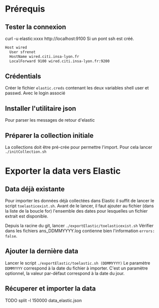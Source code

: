 # Prérequis
## Tester la connexion
curl -u elastic:xxxx http://localhost:9100
Si un pont ssh est créé.

```bash
Host wired
  User sfrenot
  HostName wired.citi.insa-lyon.fr
  LocalForward 9100 wired.citi.insa-lyon.fr:9200
```

## Crédentials
Créer le fichier `elastic.creds` contenant les deux variables shell user et passwd. Avec le login associé

## Installer l'utilitaire json
Pour parser les messages de retour d'elastic

## Préparer la collection initiale
La collections doit être pré-crée pour permettre l'import.
Pour cela lancer `./initCollection.sh`

# Exporter la data vers Elastic
## Data déjà existante

 Pour importer les données déjà collectées dans Elastic il suffit de lancer le script `toelasticexist.sh`.
 Avant de le lancer, il faut ajouter au fichier (dans la liste de la boucle for) l'ensemble des dates pour lesquelles un fichier extrait est disponible.

 Depuis la racine du git, lancer `./exportElastic/toelasticexist.sh`
 Vérifier dans les fichiers ans_DDMMYYYY.log contienne bien l'information `errors: false`.

## Ajouter la dernière data

 Lancer le script `./exportElastic/toelastic.sh (DDMMYYYY)`
 Le paramètre `DDMMYYYY` correspond à la date du fichier à importer.
 C'est un paramètre optionnel, la valeur par-défaut correspond à la date du jour.



 ## Récuperer et importer la data
 TODO
split -l 150000 data_elastic.json
